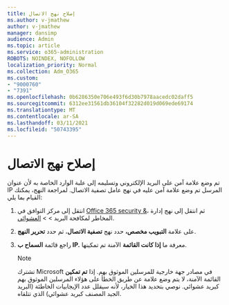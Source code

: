 ```yaml
---
title: إصلاح نهج الاتصال
ms.author: v-jmathew
author: v-jmathew
manager: dansimp
audience: Admin
ms.topic: article
ms.service: o365-administration
ROBOTS: NOINDEX, NOFOLLOW
localization_priority: Normal
ms.collection: Adm_O365
ms.custom:
- "9000760"
- "7391"
ms.openlocfilehash: 0b6286350e706e493f6d30b7978aacedc02daff5
ms.sourcegitcommit: 6312ee31561db36104f32282d019d069ede69174
ms.translationtype: MT
ms.contentlocale: ar-SA
ms.lasthandoff: 03/11/2021
ms.locfileid: "50743395"
---
```

# <a name="fix-connection-policy"></a>إصلاح نهج الاتصال

تم وضع علامة آمن على البريد الإلكتروني وتسليمه إلى علبة الوارد الخاصة به لأن عنوان IP المرسل تم وضع علامة آمن عليه في نهج عامل تصفية الاتصال. لمراجعة النهج، يمكنك القيام بما يلي:

1. انتقل إلى مركز التوافق في [Office 365 security &](https://go.microsoft.com/fwlink/p/?linkid=2077143)، ثم انتقل إلى نهج إدارة المخاطر لمكافحة البريد   >    >  [العشوائي](https://go.microsoft.com/fwlink/?linkid=2101518).
2. على علامة **التبويب مخصص،** حدد نهج **تصفية الاتصال**، ثم حدد **تحرير النهج**.
3. راجع قائمة **السماح ب IP.** معرفة ما **إذا كانت القائمة** الآمنة تم تمكينها.

    > [!NOTE]
    > تشترك Microsoft في مصادر جهة خارجية للمرسلين الموثوق بهم. إذا **تم تمكين** القائمة الآمنة، لا يتم وضع علامة عن طريق الخطأ على هؤلاء المرسلين الموثوق بهم كبريد عشوائي. نوصي بتحديد هذا الخيار، لأنه سيقلل عدد الإيجابيات الخاطئة (البريد الجيد المصنف كبريد عشوائي) الذي تتلقاه.
